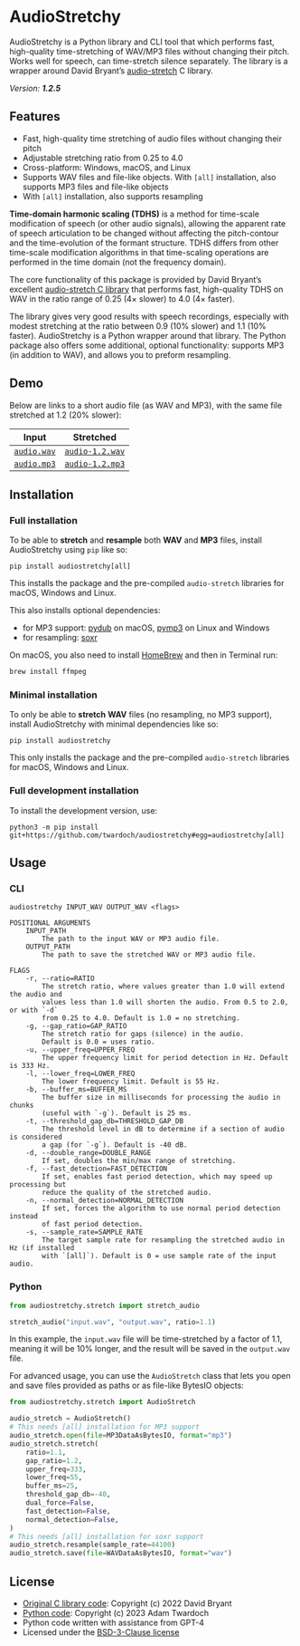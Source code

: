 # AudioStretchy

AudioStretchy is a Python library and CLI tool that which performs fast, high-quality time-stretching of WAV/MP3 files without changing their pitch. Works well for speech, can time-stretch silence separately. The library is a wrapper around David Bryant’s [audio-stretch](https://github.com/dbry/audio-stretch) C library. 

_Version: **1.2.5**_

## Features

- Fast, high-quality time stretching of audio files without changing their pitch
- Adjustable stretching ratio from 0.25 to 4.0
- Cross-platform: Windows, macOS, and Linux
- Supports WAV files and file-like objects. With `[all]` installation, also supports MP3 files and file-like objects
- With `[all]` installation, also supports resampling

**Time-domain harmonic scaling (TDHS)** is a method for time-scale modification of speech (or other audio signals), allowing the apparent rate of speech articulation to be changed without affecting the pitch-contour and the time-evolution of the formant structure. TDHS differs from other time-scale modification algorithms in that time-scaling operations are performed in the time domain (not the frequency domain).

The core functionality of this package is provided by David Bryant’s excellent [audio-stretch C library](https://github.com/dbry/audio-stretch) that performs fast, high-quality TDHS on WAV in the ratio range of 0.25 (4× slower) to 4.0 (4× faster). 

The library gives very good results with speech recordings, especially with modest stretching at the ratio between 0.9 (10% slower) and 1.1 (10% faster). AudioStretchy is a Python wrapper around that library. The Python package also offers some additional, optional functionality: supports MP3 (in addition to WAV), and allows you to preform resampling.

## Demo

Below are links to a short audio file (as WAV and MP3), with the same file stretched at 1.2 (20% slower):

| Input                                                                              | Stretched                                                                                  |
| ---------------------------------------------------------------------------------- | ------------------------------------------------------------------------------------------ |
| [`audio.wav`](https://github.com/twardoch/audiostretchy/raw/main/tests/audio.wav) | [`audio-1.2.wav`](https://github.com/twardoch/audiostretchy/raw/main/tests/audio-1.2.wav) |
| [`audio.mp3`](https://github.com/twardoch/audiostretchy/raw/main/tests/audio.mp3) | [`audio-1.2.mp3`](https://github.com/twardoch/audiostretchy/raw/main/tests/audio-1.2.mp3) |


## Installation

### Full installation

To be able to **stretch** and **resample** both **WAV** and **MP3** files, install AudioStretchy using `pip` like so:

```
pip install audiostretchy[all]
```

This installs the package and the pre-compiled `audio-stretch` libraries for macOS, Windows and Linux. 

This also installs optional dependencies: 

- for MP3 support: [pydub](https://pypi.org/project/pydub/) on macOS, [pymp3](https://pypi.org/project/pymp3/) on Linux and Windows
- for resampling: [soxr](https://pypi.org/project/soxr/)

On macOS, you also need to install [HomeBrew](https://brew.sh/) and then in Terminal run: 

```bash
brew install ffmpeg
```

### Minimal installation

To only be able to **stretch** **WAV** files (no resampling, no MP3 support), install AudioStretchy with minimal dependencies like so: 

```
pip install audiostretchy
```

This only installs the package and the pre-compiled `audio-stretch` libraries for macOS, Windows and Linux. 

### Full development installation

To install the development version, use:

```
python3 -m pip install git+https://github.com/twardoch/audiostretchy#egg=audiostretchy[all]
```

## Usage

### CLI

```
audiostretchy INPUT_WAV OUTPUT_WAV <flags>

POSITIONAL ARGUMENTS
    INPUT_PATH
        The path to the input WAV or MP3 audio file.
    OUTPUT_PATH
        The path to save the stretched WAV or MP3 audio file.

FLAGS
    -r, --ratio=RATIO
        The stretch ratio, where values greater than 1.0 will extend the audio and 
        values less than 1.0 will shorten the audio. From 0.5 to 2.0, or with `-d` 
        from 0.25 to 4.0. Default is 1.0 = no stretching.
    -g, --gap_ratio=GAP_RATIO
        The stretch ratio for gaps (silence) in the audio. 
        Default is 0.0 = uses ratio.
    -u, --upper_freq=UPPER_FREQ
        The upper frequency limit for period detection in Hz. Default is 333 Hz.
    -l, --lower_freq=LOWER_FREQ
        The lower frequency limit. Default is 55 Hz.
    -b, --buffer_ms=BUFFER_MS
        The buffer size in milliseconds for processing the audio in chunks 
        (useful with `-g`). Default is 25 ms.
    -t, --threshold_gap_db=THRESHOLD_GAP_DB
        The threshold level in dB to determine if a section of audio is considered 
        a gap (for `-g`). Default is -40 dB.
    -d, --double_range=DOUBLE_RANGE
        If set, doubles the min/max range of stretching.
    -f, --fast_detection=FAST_DETECTION
        If set, enables fast period detection, which may speed up processing but 
        reduce the quality of the stretched audio.
    -n, --normal_detection=NORMAL_DETECTION
        If set, forces the algorithm to use normal period detection instead 
        of fast period detection.
    -s, --sample_rate=SAMPLE_RATE
        The target sample rate for resampling the stretched audio in Hz (if installed 
        with `[all]`). Default is 0 = use sample rate of the input audio.
```

### Python

```python
from audiostretchy.stretch import stretch_audio

stretch_audio("input.wav", "output.wav", ratio=1.1)
```

In this example, the `input.wav` file will be time-stretched by a factor of 1.1, meaning it will be 10% longer, and the result will be saved in the `output.wav` file.

For advanced usage, you can use the `AudioStretch` class that lets you open and save files provided as paths or as file-like BytesIO objects: 

```python
from audiostretchy.stretch import AudioStretch

audio_stretch = AudioStretch()
# This needs [all] installation for MP3 support
audio_stretch.open(file=MP3DataAsBytesIO, format="mp3") 
audio_stretch.stretch(
    ratio=1.1,
    gap_ratio=1.2,
    upper_freq=333,
    lower_freq=55,
    buffer_ms=25,
    threshold_gap_db=-40,
    dual_force=False,
    fast_detection=False,
    normal_detection=False,
)
# This needs [all] installation for soxr support
audio_stretch.resample(sample_rate=44100) 
audio_stretch.save(file=WAVDataAsBytesIO, format="wav")
```


## License

- [Original C library code](https://github.com/dbry/audio-stretch): Copyright (c) 2022 David Bryant
- [Python code](https://github.com/twardoch/audiostretchy): Copyright (c) 2023 Adam Twardoch
- Python code written with assistance from GPT-4
- Licensed under the [BSD-3-Clause license](./LICENSE.txt)
